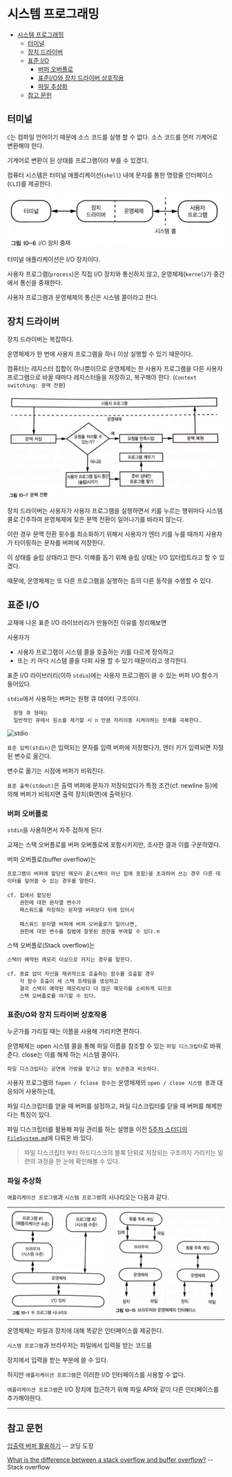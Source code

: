 # 시스템 프로그래밍

- [시스템 프로그래밍](#시스템-프로그래밍)
  - [터미널](#터미널)
  - [장치 드라이버](#장치-드라이버)
  - [표준 I/O](#표준-io)
    - [버퍼 오버플로](#버퍼-오버플로)
    - [표준I/O와 장치 드라이버 상호작용](#표준io와-장치-드라이버-상호작용)
    - [파일 추상화](#파일-추상화)
  - [참고 문헌](#참고-문헌)

## 터미널

`C`는 컴파일 언어이기 때문에 소스 코드를 실행 할 수 없다.
소스 코드를 먼저 기계어로 변환해야 한다. 

기계어로 변환이 된 상태를 프로그램이라 부를 수 있겠다.

컴퓨터 시스템은 터미널 애플리케이션(`shell`) 내에 문자를 통한 명령줄 인터페이스(`CLI`)를 제공한다.

![I/O 장치 중재](assets/IO-device.jpg)

터미널 애플리케이션은 I/O 장치이다.

사용자 프로그램(`process`)은 직접 I/O 장치와 통신하지 않고, 운영체제(`kernel`)가 중간에서 통신을 중재한다.

사용자 프로그램과 운영체제의 통신은 시스템 콜이라고 한다.

## 장치 드라이버

장치 드라이버는 복잡하다.

운영체제가 한 번에 사용자 프로그램을 하나 이상 실행할 수 있기 때문이다.

컴퓨터는 레지스터 집합이 하나뿐이므로 
운영체제는 한 사용자 프로그램을 다른 사용자 프로그램으로 바꿀 때마다  레지스터들을 저장하고, 복구해야 한다. (`Context switching: 문맥 전환`)

![문맥 전환](assets/context-switching.jpg)

장치 드라이버는 사용자가 사용자 프로그램을 실행하면서 키를 누르는 행위마다 시스템 콜로 간주하여 
운영체제에 잦은 문맥 전환이 일어나기를 바라지 않는다.

이런 경우 문맥 전환 횟수를 최소화하기 위해서 사용자가 엔터 키를 누를 때까지 사용자가 타이핑하는 문자를 버퍼에 저장한다.

이 상태를 슬립 상태라고 한다. 
이해를 돕기 위해 슬립 상태는 I/O 입터럽트라고 할 수 있겠다.

때문에, 운영체제는 또 다른 프로그램을 실행하는 등의 다른 동작을 수행할 수 있다.

## 표준 I/O

교재에 나온 표준 I/O 라이브러리가 만들어진 이유를 정리해보면

사용자가 
- 사용자 프로그램이 시스템 콜을 호출하는 키를 다르게 정의하고 
- 또는 키 마다 시스템 콜을 다회 사용 할 수 있기 때문이라고 생각한다.

표준 I/O 라이브러리(이하 `stdio`)에는 사용자 프로그램이 쓸 수 있는 버퍼 I/O 함수가 들어있다.

`stdio`에서 사용하는 버퍼는 원형 큐 데이터 구조이다.

      원형 큐 형태는 
      일반적인 큐에서 원소를 제거할 시 n 만큼 자리이동 시켜야하는 한계를 극복한다.

![stdio](https://img1.daumcdn.net/thumb/R1280x0/?scode=mtistory2&fname=https%3A%2F%2Fblog.kakaocdn.net%2Fdn%2FdGbcW6%2Fbtrp3Vnc01w%2FtrdzuMKhr0Wlz7cvQTX2zK%2Fimg.png)


`표준 입력(stdin)`은 입력되는 문자를 입력 버퍼에 저장했다가, 
엔터 키가 입력되면 지정된 변수로 옮긴다.

변수로 옮기는 시점에 버퍼가 비워진다.

`표준 출력(stdout)`은 출력 버퍼에 문자가 저장되었다가 
특정 조건(cf. newline 등)에 의해 버퍼가 비워지면 출력 장치(화면)에 출력된다.

### 버퍼 오버플로

`stdin`을 사용하면서 자주 접하게 된다.

교재는 스택 오버플로를 버퍼 오버플로에 포함시키지만, 조사한 결과 이를 구분하였다.

버퍼 오버플로(buffer overflow)는 

    프로그램이 버퍼에 할당된 메모리 끝(스택이 아닌 힙에 포함)을 초과하여 쓰는 경우 다른 데이터를 덮어쓸 수 있는 경우를 말한다.

    cf. 힙에서 할당된 
        권한에 대한 문자열 변수가 
        패스워드를 저장하는 문자열 버퍼보다 뒤에 있어서
        
        패스워드 문자열 버퍼에 버퍼 오버플로가 일어나면,
        권한에 대한 변수를 침범에 잘못된 권한을 부여할 수 있다.ㅌ

스택 오버플로(Stack overflow)는 

    스택이 예약된 메모리 이상으로 커지는 경우를 말한다. 
    
    cf. 종료 없이 자신을 재귀적으로 호출하는 함수를 호출할 경우 
        각 함수 호출이 새 스택 프레임을 생성하고 
        결국 스택이 예약된 메모리보다 더 많은 메모리를 소비하게 되므로 
        스택 오버플로를 야기할 수 있다.


### 표준I/O와 장치 드라이버 상호작용

누군가를 가리킬 때는 이름을 사용해 가리키면 편하다.

운영체제는 open 시스템 콜을 통해 파일 이름을 참조할 수 있는 `파일 디스크립터`로 바꿔준다. 
close는 이를 해제 하는 시스템 콜이다.

    파일 디스크립터는 공연에 가방을 맡기고 받는 보관증과 비슷하다.

사용자 프로그램의 `fopen / fclose 함수`는 운영체제의 `open / close 시스템 콜`과 대응되어 사용하는데,

파일 디스크립터를 얻을 때 버퍼를 설정하고, 파일 디스크립터를 닫을 때 버퍼를 해제한다는 특징이 있다.
<br/>

파일 디스크립터를 활용해 파일 관리를 하는 설명을 이전 [5주차 스터디의 `FileSystem.md`](https://github.com/cs-study-org/cs-study/blob/a4c2bdd31a8fe1a77716fef74dc376bddef8922e/05/yongki/FileSystem.md#L104-L105)에 다뤄온 바 있다.

> 파일 디스크립터 부터 하드디스크의 블록 단위로 저장되는 구조까지 가리키는 일련의 과정을 한 눈에 확인해볼 수 있다.

### 파일 추상화

`애플리케이션 프로그램`과 `시스템 프로그램`의 시나리오는 다음과 같다.

<table>
  <tr>
    <td>
      <img src="assets/scenario(1).jpg">
    </td>
    <td>
      <img src="assets/scenario(2).jpg">
    </td>
  </tr>
</table>

운영체제는 파일과 장치에 대해 똑같은 인터페이스를 제공한다.

`시스템 프로그램`과 브라우저는 파일에서 입력을 받는 코드를

장치에서 입력을 받는 부분에 쓸 수 있다.

하지만 `애플리케이션 프로그램`은 이러한 I/O 인터페이스를 사용할 수 없다. 

`애플리케이션 프로그램`은 I/O 장치에 접근하기 위해 파일 API와 같이 다른 인터페이스를 추가해야한다.

<hr/>

## 참고 문헌

[입출력 버퍼 활용하기](https://dojang.io/mod/page/view.php?id=763) -- 코딩 도장

[What is the difference between a stack overflow and buffer overflow?](https://stackoverflow.com/questions/1120575/what-is-the-difference-between-a-stack-overflow-and-buffer-overflow) -- Stack overflow